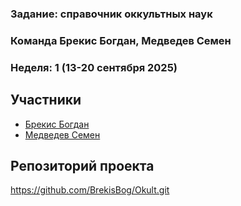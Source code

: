 ### Задание: справочник оккультных наук

### Команда Брекис Богдан, Медведев Семен
### Неделя: 1 (13-20 сентября 2025)

## Участники
- [Брекис Богдан](https://github.com/BrekisBog) 
- [Медведев Семен](https://github.com/Levington)

## Репозиторий проекта
https://github.com/BrekisBog/Okult.git
